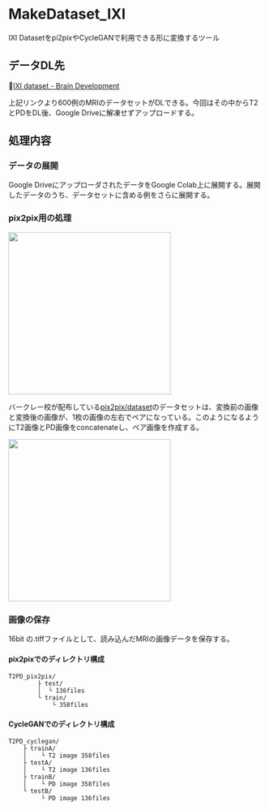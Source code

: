 # MakeDataset_IXI
IXI Datasetをpi2pixやCycleGANで利用できる形に変換するツール

## データDL先
🔗[IXI dataset - Brain Development](https://brain-development.org/ixi-dataset/)

上記リンクより600例のMRIのデータセットがDLできる。今回はその中からT2とPDをDL後、Google Driveに解凍せずアップロードする。

## 処理内容
### データの展開
Google DriveにアップローダされたデータをGoogle Colab上に展開する。展開したデータのうち、データセットに含める例をさらに展開する。

### pix2pix用の処理
<a href="https://www.kaggle.com/vikramtiwari/pix2pix-dataset">
  <img src="https://i.gyazo.com/27b4dcff32749be36a1cd5c6972ddc41.png" width="320" />
</a>

バークレー校が配布している[pix2pix/dataset](https://people.eecs.berkeley.edu/~tinghuiz/projects/pix2pix/datasets/)のデータセットは、変換前の画像と変換後の画像が、1枚の画像の左右でペアになっている。このようになるようにT2画像とPD画像をconcatenateし、ペア画像を作成する。

<img src="https://i.gyazo.com/f26a7426587f906f55d33c7371057f7c.png" width="320" />

### 画像の保存
16bit の.tiffファイルとして、読み込んだMRIの画像データを保存する。
#### pix2pixでのディレクトリ構成
``` 
T2PD_pix2pix/
        ├ test/
        │  └ 136files
        └ train/
            └ 358files
```

#### CycleGANでのディレクトリ構成
```
T2PD_cyclegan/
    ├ trainA/
    │    └ T2 image 358files
    ├ testA/
    │    └ T2 image 136files
    ├ trainB/
    │    └ PD image 358files
    └ testB/
         └ PD image 136files
```
